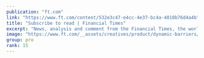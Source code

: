 ```yaml
---
publication: "ft.com"
link: "https://www.ft.com/content/532e3c47-e4cc-4e37-bc4a-4810b76d4a4b"
title: "Subscribe to read | Financial Times"
excerpt: "News, analysis and comment from the Financial Times, the worldʼs leading global business publication"
image: "https://www.ft.com/__assets/creatives/product/dynamic-barriers/default.jpg?v=2"
group: pro
rank: 15
---
```

